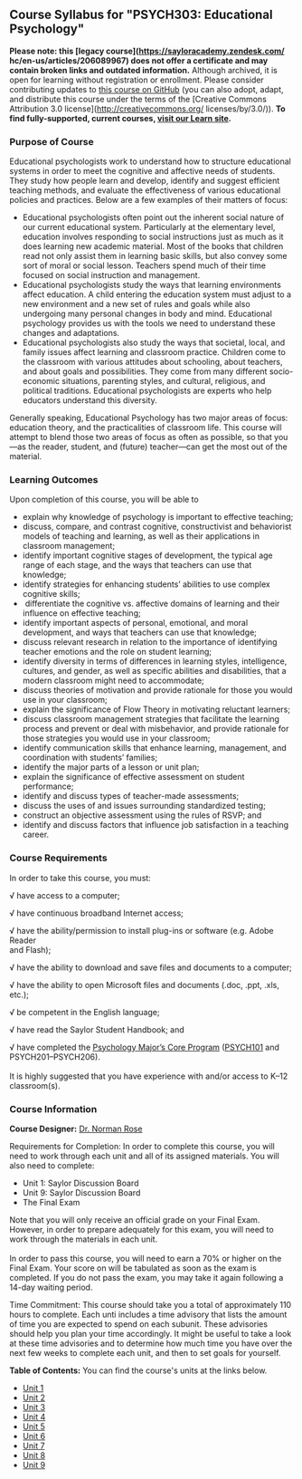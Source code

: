Course Syllabus for "PSYCH303: Educational Psychology"
------------------------------------------------------

**Please note: this [legacy course](https://sayloracademy.zendesk.com/
hc/en-us/articles/206089967) does not offer a certificate and may contain 
broken links and outdated information.** Although archived, it is open 
for learning without registration or enrollment. Please consider contributing 
updates to [this course on GitHub](https://github.com/saylordotorg/course_psych303) 
(you can also adopt, adapt, and distribute this course under the terms of 
the [Creative Commons Attribution 3.0 license](http://creativecommons.org/
licenses/by/3.0/)). **To find fully-supported, current courses, [visit our 
Learn site](https://learn.saylor.org).**

### Purpose of Course

Educational psychologists work to understand how to structure
educational systems in order to meet the cognitive and affective needs
of students. They study how people learn and develop, identify and
suggest efficient teaching methods, and evaluate the effectiveness of
various educational policies and practices. Below are a few examples of
their matters of focus:
-   Educational psychologists often point out the inherent social nature
    of our current educational system. Particularly at the elementary
    level, education involves responding to social instructions just as
    much as it does learning new academic material. Most of the books
    that children read not only assist them in learning basic skills,
    but also convey some sort of moral or social lesson. Teachers spend
    much of their time focused on social instruction and management.
-   Educational psychologists study the ways that learning environments
    affect education. A child entering the education system must adjust
    to a new environment and a new set of rules and goals while also
    undergoing many personal changes in body and mind. Educational
    psychology provides us with the tools we need to understand these
    changes and adaptations.
-   Educational psychologists also study the ways that societal, local,
    and family issues affect learning and classroom practice. Children
    come to the classroom with various attitudes about schooling, about
    teachers, and about goals and possibilities. They come from many
    different socio-economic situations, parenting styles, and cultural,
    religious, and political traditions. Educational psychologists are
    experts who help educators understand this diversity.

Generally speaking, Educational Psychology has two major areas of focus:
education theory, and the practicalities of classroom life. This course
will attempt to blend those two areas of focus as often as possible, so
that you—as the reader, student, and (future) teacher—can get the most
out of the material.

### Learning Outcomes

Upon completion of this course, you will be able to

-   explain why knowledge of psychology is important to effective
    teaching;
-   discuss, compare, and contrast cognitive, constructivist and
    behaviorist models of teaching and learning, as well as their
    applications in classroom management;
-   identify important cognitive stages of development, the typical age
    range of each stage, and the ways that teachers can use that
    knowledge;
-   identify strategies for enhancing students’ abilities to use complex
    cognitive skills;
-    differentiate the cognitive vs. affective domains of learning and
    their influence on effective teaching;
-   identify important aspects of personal, emotional, and moral
    development, and ways that teachers can use that knowledge;
-   discuss relevant research in relation to the importance of
    identifying teacher emotions and the role on student learning;
-   identify diversity in terms of differences in learning styles,
    intelligence, cultures, and gender, as well as specific abilities
    and disabilities, that a modern classroom might need to accommodate;
-   discuss theories of motivation and provide rationale for those you
    would use in your classroom;
-   explain the significance of Flow Theory in motivating reluctant
    learners;
-   discuss classroom management strategies that facilitate the learning
    process and prevent or deal with misbehavior, and provide rationale
    for those strategies you would use in your classroom;
-   identify communication skills that enhance learning, management, and
    coordination with students’ families;
-   identify the major parts of a lesson or unit plan;
-   explain the significance of effective assessment on student
    performance;
-   identify and discuss types of teacher-made assessments;
-   discuss the uses of and issues surrounding standardized testing;
-   construct an objective assessment using the rules of RSVP; and
-   identify and discuss factors that influence job satisfaction in a
    teaching career.

### Course Requirements

In order to take this course, you must:  
  
 √ have access to a computer;  
  
 √ have continuous broadband Internet access;  
  
 √ have the ability/permission to install plug-ins or software (e.g.
Adobe Reader    
 and Flash);  
  
 √ have the ability to download and save files and documents to a
computer;  
  
 √ have the ability to open Microsoft files and documents (.doc, .ppt,
.xls, etc.);  
  
 √ be competent in the English language;  
  
 √ have read the Saylor Student Handbook; and  
  
 √ have completed the [Psychology Major’s Core
Program](http://www.saylor.org/majors/psychology/) ([PSYCH101](http://www.saylor.org/courses/psych101/) and  
 PSYCH201–PSYCH206).  
    
 It is highly suggested that you have experience with and/or access to
K–12 classroom(s).

### Course Information

**Course Designer:** [Dr. Norman
Rose](http://www.saylor.org/faculty-o-t/#DrNormanRose)  
  
 Requirements for Completion: In order to complete this course, you will
need to work through each unit and all of its assigned materials. You
will also need to complete:

-   Unit 1: Saylor Discussion Board
-   Unit 9: Saylor Discussion Board
-   The Final Exam

Note that you will only receive an official grade on your Final Exam.
However, in order to prepare adequately for this exam, you will need to
work through the materials in each unit.  
    
 In order to pass this course, you will need to earn a 70% or higher on
the Final Exam. Your score on will be tabulated as soon as the exam is
completed. If you do not pass the exam, you may take it again following
a 14-day waiting period.  
  
 Time Commitment: This course should take you a total of approximately
110 hours to complete. Each unti includes a time advisory that lists the
amount of time you are expected to spend on each subunit. These
advisories should help you plan your time accordingly. It might be
useful to take a look at these time advisories and to determine how much
time you have over the next few weeks to complete each unit, and then to
set goals for yourself.

**Table of Contents:** You can find the course's units at the links below.

- [Unit 1](https://legacy.saylor.org/psych303/Unit01/)
- [Unit 2](https://legacy.saylor.org/psych303/Unit02/)
- [Unit 3](https://legacy.saylor.org/psych303/Unit03/)
- [Unit 4](https://legacy.saylor.org/psych303/Unit04/)
- [Unit 5](https://legacy.saylor.org/psych303/Unit05/)
- [Unit 6](https://legacy.saylor.org/psych303/Unit06/)
- [Unit 7](https://legacy.saylor.org/psych303/Unit07/)
- [Unit 8](https://legacy.saylor.org/psych303/Unit08/)
- [Unit 9](https://legacy.saylor.org/psych303/Unit09/)
